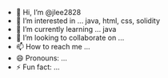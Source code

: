 - 👋 Hi, I’m @jlee2828
- 👀 I’m interested in ... java, html, css, solidity  
- 🌱 I’m currently learning ... java  
- 💞️ I’m looking to collaborate on ... 
- 📫 How to reach me ... 
- 😄 Pronouns: ...
- ⚡ Fun fact: ...

<!---
jlee2828/jlee2828 is a ✨ special ✨ repository because its `README.md` (this file) appears on your GitHub profile.
You can click the Preview link to take a look at your changes.
--->

